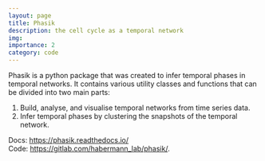 ```yaml
---
layout: page
title: Phasik
description: the cell cycle as a temporal network 
img: 
importance: 2
category: code
---
```


Phasik is a python package that was created to infer temporal phases in temporal networks. 
It contains various utility classes and functions that can be divided into two main parts:
1. Build, analyse, and visualise temporal networks from time series data.
2. Infer temporal phases by clustering the snapshots of the temporal network.


Docs: <https://phasik.readthedocs.io/>  
Code: <https://gitlab.com/habermann_lab/phasik/>.
